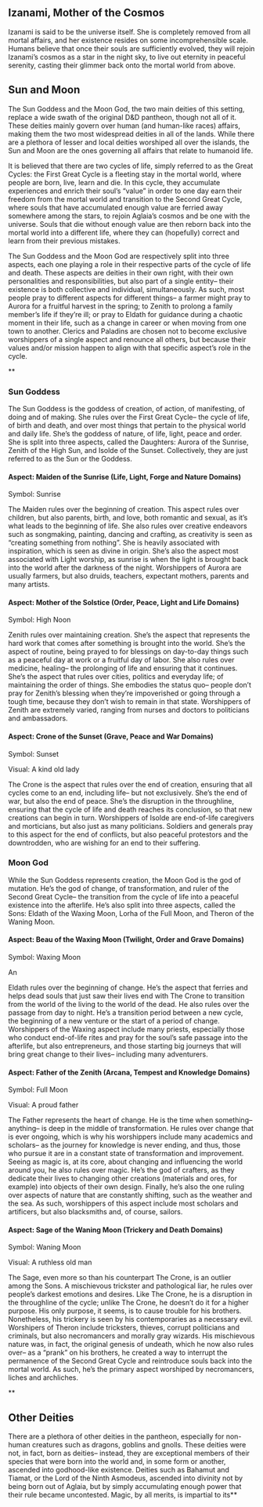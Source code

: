 ## Izanami, Mother of the Cosmos

Izanami is said to be the universe itself. She is completely removed from all mortal affairs, and her existence resides on some incomprehensible scale. Humans believe that once their souls are sufficiently evolved, they will rejoin Izanami’s cosmos as a star in the night sky, to live out eternity in peaceful serenity, casting their glimmer back onto the mortal world from above.

## Sun and Moon

The Sun Goddess and the Moon God, the two main deities of this setting, replace a wide swath of the original D&D pantheon, though not all of it. These deities mainly govern over human (and human-like races) affairs, making them the two most widespread deities in all of the lands. While there are a plethora of lesser and local deities worshiped all over the islands, the Sun and Moon are the ones governing all affairs that relate to humanoid life.

It is believed that there are two cycles of life, simply referred to as the Great Cycles: the First Great Cycle is a fleeting stay in the mortal world, where people are born, live, learn and die. In this cycle, they accumulate experiences and enrich their soul’s “value” in order to one day earn their freedom from the mortal world and transition to the Second Great Cycle, where souls that have accumulated enough value are ferried away somewhere among the stars, to rejoin Aglaia’s cosmos and be one with the universe. Souls that die without enough value are then reborn back into the mortal world into a different life, where they can (hopefully) correct and learn from their previous mistakes. 

The Sun Goddess and the Moon God are respectively split into three aspects, each one playing a role in their respective parts of the cycle of life and death. These aspects are deities in their own right, with their own personalities and responsibilities, but also part of a single entity– their existence is both collective and individual, simultaneously. As such, most people pray to different aspects for different things– a farmer might pray to Aurora for a fruitful harvest in the spring; to Zenith to prolong a family member’s life if they’re ill; or pray to Eldath for guidance during a chaotic moment in their life, such as a change in career or when moving from one town to another. Clerics and Paladins are chosen not to become exclusive worshippers of a single aspect and renounce all others, but because their values and/or mission happen to align with that specific aspect’s role in the cycle.

**

### Sun Goddess

The Sun Goddess is the goddess of creation, of action, of manifesting, of doing and of making. She rules over the First Great Cycle– the cycle of life, of birth and death, and over most things that pertain to the physical world and daily life. She’s the goddess of nature, of life, light, peace and order. She is split into three aspects, called the Daughters: Aurora of the Sunrise, Zenith of the High Sun, and Isolde of the Sunset. Collectively, they are just referred to as the Sun or the Goddess.

#### Aspect: Maiden of the Sunrise (Life, Light, Forge and Nature Domains)

Symbol: Sunrise

  

The Maiden rules over the beginning of creation. This aspect rules over children, but also parents, birth, and love, both romantic and sexual, as it’s what leads to the beginning of life. She also rules over creative endeavors such as songmaking, painting, dancing and crafting, as creativity is seen as “creating something from nothing”. She is heavily associated with inspiration, which is seen as divine in origin. She’s also the aspect most associated with Light worship, as sunrise is when the light is brought back into the world after the darkness of the night. Worshippers of Aurora are usually farmers, but also druids, teachers, expectant mothers, parents and many artists.

  

#### Aspect: Mother of the Solstice (Order, Peace, Light and Life Domains)

Symbol: High Noon

  

Zenith rules over maintaining creation. She’s the aspect that represents the hard work that comes after something is brought into the world. She’s the aspect of routine, being prayed to for blessings on day-to-day things such as a peaceful day at work or a fruitful day of labor. She also rules over medicine, healing– the prolonging of life and ensuring that it continues. She’s the aspect that rules over cities, politics and everyday life; of maintaining the order of things. She embodies the status quo– people don’t pray for Zenith’s blessing when they’re impoverished or going through a tough time, because they don’t wish to remain in that state. Worshippers of Zenith are extremely varied, ranging from nurses and doctors to politicians and ambassadors.

#### Aspect: Crone of the Sunset (Grave, Peace and War Domains)

Symbol: Sunset

Visual: A kind old lady

The Crone is the aspect that rules over the end of creation, ensuring that all cycles come to an end, including life– but not exclusively. She’s the end of war, but also the end of peace. She’s the disruption in the throughline, ensuring that the cycle of life and death reaches its conclusion, so that new creations can begin in turn. Worshippers of Isolde are end-of-life caregivers and morticians, but also just as many politicians. Soldiers and generals pray to this aspect for the end of conflicts, but also peaceful protestors and the downtrodden, who are wishing for an end to their suffering.

### Moon God

While the Sun Goddess represents creation, the Moon God is the god of mutation. He’s the god of change, of transformation, and ruler of the Second Great Cycle– the transition from the cycle of life into a peaceful existence into the afterlife. He’s also split into three aspects, called the Sons: Eldath of the Waxing Moon, Lorha of the Full Moon, and Theron of the Waning Moon.

#### Aspect: Beau of the Waxing Moon (Twilight, Order and Grave Domains)

Symbol: Waxing Moon

An 

Eldath rules over the beginning of change. He’s the aspect that ferries and helps dead souls that just saw their lives end with The Crone to transition from the world of the living to the world of the dead. He also rules over the passage from day to night. He’s a transition period between a new cycle, the beginning of a new venture or the start of a period of change. Worshippers of the Waxing aspect include many priests, especially those who conduct end-of-life rites and pray for the soul’s safe passage into the afterlife, but also entrepreneurs, and those starting big journeys that will bring great change to their lives– including many adventurers.

#### Aspect: Father of the Zenith (Arcana, Tempest and Knowledge Domains)

Symbol: Full Moon

Visual: A proud father

The Father represents the heart of change. He is the time when something– anything– is deep in the middle of transformation. He rules over change that is ever ongoing, which is why his worshippers include many academics and scholars– as the journey for knowledge is never ending, and thus, those who pursue it are in a constant state of transformation and improvement. Seeing as magic is, at its core, about changing and influencing the world around you, he also rules over magic. He’s the god of crafters, as they dedicate their lives to changing other creations (materials and ores, for example) into objects of their own design. Finally, he’s also the one ruling over aspects of nature that are constantly shifting, such as the weather and the sea. As such, worshippers of this aspect include most scholars and artificers, but also blacksmiths and, of course, sailors.

#### Aspect: Sage of the Waning Moon (Trickery and Death Domains)

Symbol: Waning Moon

Visual: A ruthless old man

The Sage, even more so than his counterpart The Crone, is an outlier among the Sons. A mischievous trickster and pathological liar, he rules over people’s darkest emotions and desires. Like The Crone, he is a disruption in the throughline of the cycle; unlike The Crone, he doesn’t do it for a higher purpose. His only purpose, it seems, is to cause trouble for his brothers. Nonetheless, his trickery is seen by his contemporaries as a necessary evil. Worshipers of Theron include tricksters, thieves, corrupt politicians and criminals, but also necromancers and morally gray wizards. His mischievous nature was, in fact, the original genesis of undeath, which he now also rules over– as a “prank” on his brothers, he created a way to interrupt the permanence of the Second Great Cycle and reintroduce souls back into the mortal world. As such, he’s the primary aspect worshiped by necromancers, liches and archliches.

**
## Other Deities

There are a plethora of other deities in the pantheon, especially for non-human creatures such as dragons, goblins and gnolls. These deities were not, in fact, born as deities– instead, they are exceptional members of their species that were born into the world and, in some form or another, ascended into godhood-like existence. Deities such as Bahamut and Tiamat, or the Lord of the Ninth Asmodeus, ascended into divinity not by being born out of Aglaia, but by simply accumulating enough power that their rule became uncontested. Magic, by all merits, is impartial to its**